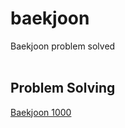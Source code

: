 # baekjoon
Baekjoon problem solved
<br/><br/>
## Problem Solving
[Baekjoon 1000](https://haruple.tistory.com/164)
